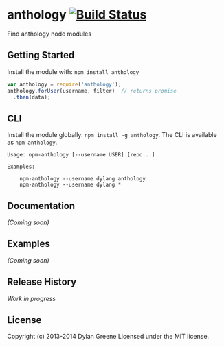 # anthology [![Build Status](https://secure.travis-ci.org/dylang/anthology.png)](http://travis-ci.org/dylang/anthology)

Find anthology node modules

## Getting Started
Install the module with: `npm install anthology`

```javascript
var anthology = require('anthology');
anthology.forUser(username, filter)  // returns promise
  .then(data);
```

## CLI

Install the module globally: `npm install -g anthology`. The CLI is
available as `npm-anthology`.

<!-- BEGIN-EVAL echo '```';node lib/cli.js -h;echo '```' -->
```
Usage: npm-anthology [--username USER] [repo...]

Examples:

    npm-anthology --username dylang anthology
    npm-anthology --username dylang *
```

<!-- END-EVAL -->

## Documentation
_(Coming soon)_

## Examples
_(Coming soon)_

## Release History
_Work in progress_

## License
Copyright (c) 2013-2014 Dylan Greene
Licensed under the MIT license.
